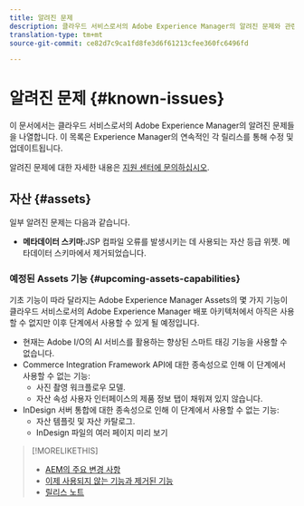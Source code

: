 ```yaml
---
title: 알려진 문제
description: 클라우드 서비스로서의 Adobe Experience Manager의 알려진 문제와 관련된 릴리스 노트
translation-type: tm+mt
source-git-commit: ce82d7c9ca1fd8fe3d6f61213cfee360fc6496fd

---
```



# 알려진 문제 {#known-issues}

이 문서에서는 클라우드 서비스로서의 Adobe Experience Manager의 알려진 문제들을 나열합니다. 이 목록은 Experience Manager의 연속적인 각 릴리스를 통해 수정 및 업데이트됩니다.

알려진 문제에 대한 자세한 내용은 [지원 센터에 문의하십시오](https://helpx.adobe.com/kr/support/experience-manager.html).

<!-- 
## Platform {#platform}

## Sites {#sites}
-->

## 자산 {#assets}

<!-- Jira label: assets-cloud-known-issues -->

일부 알려진 문제는 다음과 같습니다.

* **메타데이터 스키마**:JSP 컴파일 오류를 발생시키는 데 사용되는 자산 등급 위젯. 메타데이터 스키마에서 제거되었습니다. <!-- CQ-4282865, CQ-4284633 -->

### 예정된 Assets 기능 {#upcoming-assets-capabilities}

기초 기능이 따라 달라지는 Adobe Experience Manager Assets의 몇 가지 기능이 클라우드 서비스로서의 Adobe Experience Manager 배포 아키텍처에서 아직은 사용할 수 없지만 이후 단계에서 사용할 수 있게 될 예정입니다.

* 현재는 Adobe I/O의 AI 서비스를 활용하는 향상된 스마트 태깅 기능을 사용할 수 없습니다.
* Commerce Integration Framework API에 대한 종속성으로 인해 이 단계에서 사용할 수 없는 기능:
   * 사진 촬영 워크플로우 모델.
   * 자산 속성 사용자 인터페이스의 제품 정보 탭이 채워져 있지 않습니다.
* InDesign 서버 통합에 대한 종속성으로 인해 이 단계에서 사용할 수 없는 기능:
   * 자산 템플릿 및 자산 카탈로그.
   * InDesign 파일의 여러 페이지 미리 보기

>[!MORELIKETHIS]
>
>* [AEM의 주요 변경 사항](aem-cloud-changes.md)
>* [이제 사용되지 않는 기능과 제거된 기능](deprecated-removed-features.md)
>* [릴리스 노트](home.md)

